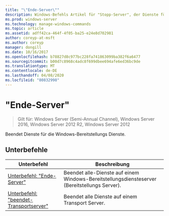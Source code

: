 ```yaml
---
title: "\"Ende-Server\""
description: Windows-Befehls Artikel für "Stopp-Server", der Dienste für die Windows-Bereitstellungs Dienste stoppt.
ms.prod: windows-server
ms.technology: manage-windows-commands
ms.topic: article
ms.assetid: adff42ca-464f-4f05-ba25-e24e8d702981
author: coreyp-at-msft
ms.author: coreyp
manager: dongill
ms.date: 10/16/2017
ms.openlocfilehash: b78827d8c977bc228fa741863099ba382f6a6477
ms.sourcegitcommit: b00d7c8968c4adc8f699dbee694afe6ed36bc9de
ms.translationtype: MT
ms.contentlocale: de-DE
ms.lasthandoff: 04/08/2020
ms.locfileid: "80832998"
---
```

# <a name="stop-server"></a>"Ende-Server"
>Gilt für: Windows Server (Semi-Annual Channel), Windows Server 2016, Windows Server 2012 R2, Windows Server 2012

Beendet Dienste für die Windows-Bereitstellungs Dienste.

## <a name="subcommands"></a>Unterbefehle
|Unterbefehl|Beschreibung|
|-------|--------|
|[Unterbefehl: "Ende-Server"](subcommand-stop-server.md)|Beendet alle-Dienste auf einem Windows-Bereitstellungsdiensteserver (Bereitstellungs Server).|
|[Unterbefehl: "beendet-Transportserver"](subcommand-stop-transportserver.md)|Beendet alle Dienste auf einem Transport Server.|
